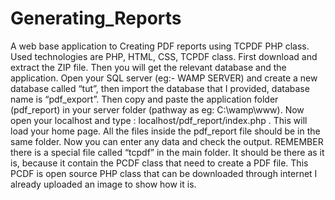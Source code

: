 # Generating_Reports
A web base application to Creating PDF reports using TCPDF PHP class. Used technologies are PHP, HTML, CSS, TCPDF class. 
First download and extract the ZIP file. Then you will get the relevant database and the application. Open your SQL server (eg:- WAMP SERVER) and create a new database called “tut”, then import the database that I provided, database name is “pdf_export”. Then copy and paste the application folder (pdf_report) in your server folder (pathway as eg: C:\wamp\www). Now open your localhost and type : localhost/pdf_report/index.php . This will load your home page. All the files inside the pdf_report file should be in the same folder. Now you can enter any data and check the output. REMEMBER there is a special file called “tcpdf” in the main folder. It should be there as it is, because it contain the PCDF class that need to create a PDF file. This PCDF is open source PHP class that can be downloaded through internet I already uploaded an image to show how it is.
